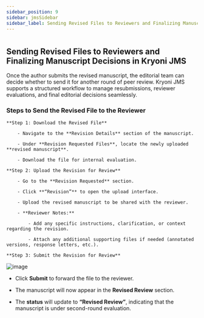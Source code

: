 ```yaml
---
sidebar_position: 9
sidebar: jmsSidebar
sidebar_label: Sending Revised Files to Reviewers and Finalizing Manuscript Decisions in Kryoni JMS
---
```


#

## Sending Revised Files to Reviewers and Finalizing Manuscript Decisions in Kryoni JMS

Once the author submits the revised manuscript, the editorial team can decide whether to send it for another round of peer review. Kryoni JMS supports a structured workflow to manage resubmissions, reviewer evaluations, and final editorial decisions seamlessly.

### Steps to Send the Revised File to the Reviewer

    **Step 1: Download the Revised File**

        - Navigate to the **Revision Details** section of the manuscript.

        - Under **Revision Requested Files**, locate the newly uploaded **revised manuscript**.

        - Download the file for internal evaluation.

    **Step 2: Upload the Revision for Review**

        - Go to the **Revision Requested** section.

        - Click **“Revision”** to open the upload interface.

        - Upload the revised manuscript to be shared with the reviewer.

        - **Reviewer Notes:**

            - Add any specific instructions, clarification, or context regarding the revision.

            - Attach any additional supporting files if needed (annotated versions, response letters, etc.).

    **Step 3: Submit the Revision for Review**

![image](/assets/images/sending-revised-files/submit-the-revision.webp)

- Click **Submit** to forward the file to the reviewer.

- The manuscript will now appear in the **Revised Review** section.

- The **status** will update to **“Revised Review”**, indicating that the manuscript is under second-round evaluation.
